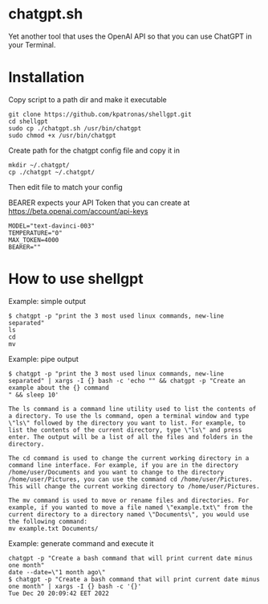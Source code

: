 # chatgpt.sh
Yet another tool that uses the OpenAI API so that you can use ChatGPT in your Terminal.

# Installation

Copy script to a path dir and make it executable

```
git clone https://github.com/kpatronas/shellgpt.git
cd shellgpt
sudo cp ./chatgpt.sh /usr/bin/chatgpt
sudo chmod +x /usr/bin/chatgpt
```

Create path for the chatgpt config file and copy it in

```
mkdir ~/.chatgpt/
cp ./chatgpt ~/.chatgpt/
```

Then edit file to match your config

BEARER expects your API Token that you can create at https://beta.openai.com/account/api-keys

```
MODEL="text-davinci-003"
TEMPERATURE="0"
MAX_TOKEN=4000
BEARER=""
```

# How to use shellgpt

Example: simple output
```
$ chatgpt -p "print the 3 most used linux commands, new-line separated"
ls
cd
mv
```

Example: pipe output
```
$ chatgpt -p "print the 3 most used linux commands, new-line separated" | xargs -I {} bash -c 'echo "" && chatgpt -p "Create an example about the {} command
" && sleep 10'

The ls command is a command line utility used to list the contents of a directory. To use the ls command, open a terminal window and type \"ls\" followed by the directory you want to list. For example, to list the contents of the current directory, type \"ls\" and press enter. The output will be a list of all the files and folders in the directory.

The cd command is used to change the current working directory in a command line interface. For example, if you are in the directory /home/user/Documents and you want to change to the directory /home/user/Pictures, you can use the command cd /home/user/Pictures. This will change the current working directory to /home/user/Pictures.

The mv command is used to move or rename files and directories. For example, if you wanted to move a file named \"example.txt\" from the current directory to a directory named \"Documents\", you would use the following command:
mv example.txt Documents/
```
Example: generate command and execute it
```
chatgpt -p "Create a bash command that will print current date minus one month"
date --date=\"1 month ago\"
$ chatgpt -p "Create a bash command that will print current date minus one month" | xargs -I {} bash -c '{}'
Tue Dec 20 20:09:42 EET 2022
```

